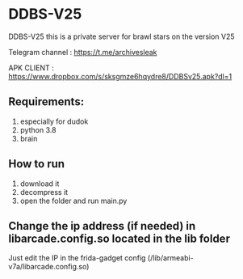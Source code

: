 # DDBS-V25
DDBS-V25 this is a private server for brawl stars on the version V25

Telegram channel : https://t.me/archivesleak

APK CLIENT : https://www.dropbox.com/s/sksgmze6hqydre8/DDBSv25.apk?dl=1

## Requirements: ##
1. especially for dudok
2. python 3.8
3. brain

## How to run ##
1. download it 
2. decompress it
3. open the folder and run main.py


## Change the ip address (if needed) in libarcade.config.so located in the lib folder ##

Just edit the IP in the frida-gadget config (/lib/armeabi-v7a/libarcade.config.so)





